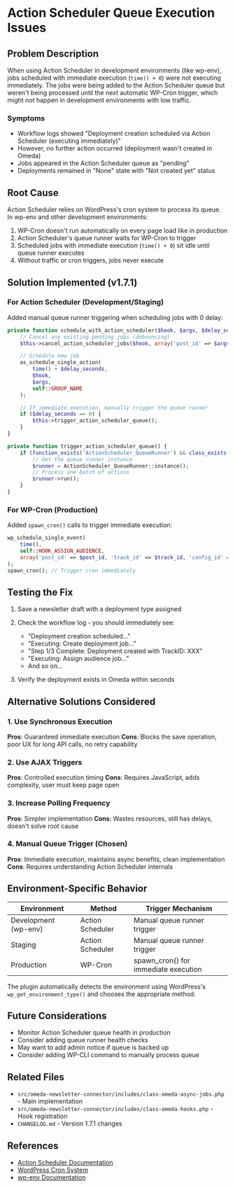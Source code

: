 # Action Scheduler Queue Execution Issues

## Problem Description

When using Action Scheduler in development environments (like wp-env), jobs scheduled with immediate execution (`time() + 0`) were not executing immediately. The jobs were being added to the Action Scheduler queue but weren't being processed until the next automatic WP-Cron trigger, which might not happen in development environments with low traffic.

### Symptoms
- Workflow logs showed "Deployment creation scheduled via Action Scheduler (executing immediately)"
- However, no further action occurred (deployment wasn't created in Omeda)
- Jobs appeared in the Action Scheduler queue as "pending"
- Deployments remained in "None" state with "Not created yet" status

## Root Cause

Action Scheduler relies on WordPress's cron system to process its queue. In wp-env and other development environments:

1. WP-Cron doesn't run automatically on every page load like in production
2. Action Scheduler's queue runner waits for WP-Cron to trigger
3. Scheduled jobs with immediate execution (`time() + 0`) sit idle until queue runner executes
4. Without traffic or cron triggers, jobs never execute

## Solution Implemented (v1.7.1)

### For Action Scheduler (Development/Staging)

Added manual queue runner triggering when scheduling jobs with 0 delay:

```php
private function schedule_with_action_scheduler($hook, $args, $delay_seconds) {
    // Cancel any existing pending jobs (debouncing)
    $this->cancel_action_scheduler_jobs($hook, array('post_id' => $args['post_id']));

    // Schedule new job
    as_schedule_single_action(
        time() + $delay_seconds,
        $hook,
        $args,
        self::GROUP_NAME
    );

    // If immediate execution, manually trigger the queue runner
    if ($delay_seconds == 0) {
        $this->trigger_action_scheduler_queue();
    }
}

private function trigger_action_scheduler_queue() {
    if (function_exists('ActionScheduler_QueueRunner') && class_exists('ActionScheduler_QueueRunner')) {
        // Get the queue runner instance
        $runner = ActionScheduler_QueueRunner::instance();
        // Process one batch of actions
        $runner->run();
    }
}
```

### For WP-Cron (Production)

Added `spawn_cron()` calls to trigger immediate execution:

```php
wp_schedule_single_event(
    time(),
    self::HOOK_ASSIGN_AUDIENCE,
    array('post_id' => $post_id, 'track_id' => $track_id, 'config_id' => $config_id, 'retry_count' => 0)
);
spawn_cron(); // Trigger cron immediately
```

## Testing the Fix

1. Save a newsletter draft with a deployment type assigned
2. Check the workflow log - you should immediately see:
   - "Deployment creation scheduled..."
   - "Executing: Create deployment job..."
   - "Step 1/3 Complete: Deployment created with TrackID: XXX"
   - "Executing: Assign audience job..."
   - And so on...

3. Verify the deployment exists in Omeda within seconds

## Alternative Solutions Considered

### 1. Use Synchronous Execution
**Pros**: Guaranteed immediate execution
**Cons**: Blocks the save operation, poor UX for long API calls, no retry capability

### 2. Use AJAX Triggers
**Pros**: Controlled execution timing
**Cons**: Requires JavaScript, adds complexity, user must keep page open

### 3. Increase Polling Frequency
**Pros**: Simpler implementation
**Cons**: Wastes resources, still has delays, doesn't solve root cause

### 4. Manual Queue Trigger (Chosen)
**Pros**: Immediate execution, maintains async benefits, clean implementation
**Cons**: Requires understanding Action Scheduler internals

## Environment-Specific Behavior

| Environment | Method | Trigger Mechanism |
|-------------|--------|-------------------|
| Development (wp-env) | Action Scheduler | Manual queue runner trigger |
| Staging | Action Scheduler | Manual queue runner trigger |
| Production | WP-Cron | spawn_cron() for immediate execution |

The plugin automatically detects the environment using WordPress's `wp_get_environment_type()` and chooses the appropriate method.

## Future Considerations

- Monitor Action Scheduler queue health in production
- Consider adding queue runner health checks
- May want to add admin notice if queue is backed up
- Consider adding WP-CLI command to manually process queue

## Related Files

- `src/omeda-newsletter-connector/includes/class-omeda-async-jobs.php` - Main implementation
- `src/omeda-newsletter-connector/includes/class-omeda-hooks.php` - Hook registration
- `CHANGELOG.md` - Version 1.7.1 changes

## References

- [Action Scheduler Documentation](https://actionscheduler.org/)
- [WordPress Cron System](https://developer.wordpress.org/plugins/cron/)
- [wp-env Documentation](https://developer.wordpress.org/block-editor/reference-guides/packages/packages-env/)

